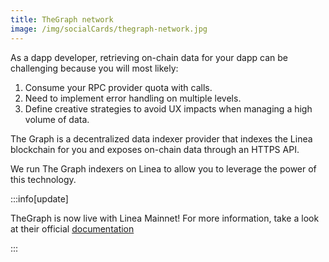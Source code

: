 ```yaml
---
title: TheGraph network
image: /img/socialCards/thegraph-network.jpg
---
```


As a dapp developer, retrieving on-chain data for your dapp can be challenging
because you will most likely:

1. Consume your RPC provider quota with calls.
2. Need to implement error handling on multiple levels.
3. Define creative strategies to avoid UX impacts when managing a high volume of
   data.

The Graph is a decentralized data indexer provider that indexes the Linea
blockchain for you and exposes on-chain data through an HTTPS API.

We run The Graph indexers on Linea to allow you to leverage the power of this
technology.

:::info[update]

TheGraph is now live with Linea Mainnet! For more information, take a look at
their official [documentation](https://thegraph.com/docs/en/)

:::
